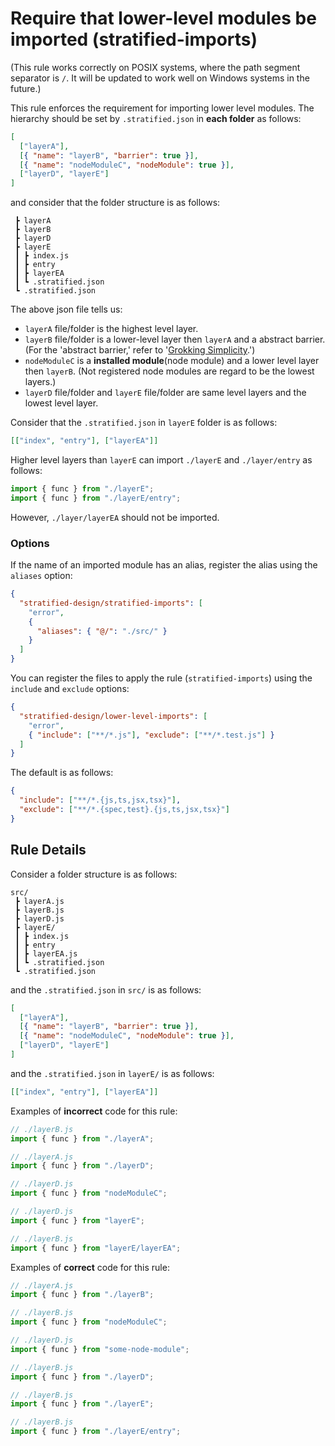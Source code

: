 # Require that lower-level modules be imported (stratified-imports)

(This rule works correctly on POSIX systems, where the path segment separator is `/`. It will be updated to work well on Windows systems in the future.)

This rule enforces the requirement for importing lower level modules. The hierarchy should be set by `.stratified.json` in **each folder** as follows:

```json
[
  ["layerA"],
  [{ "name": "layerB", "barrier": true }],
  [{ "name": "nodeModuleC", "nodeModule": true }],
  ["layerD", "layerE"]
]
```

and consider that the folder structure is as follows:

```
 ┣ layerA
 ┣ layerB
 ┣ layerD
 ┣ layerE
 ┃ ┣ index.js
 ┃ ┣ entry
 ┃ ┣ layerEA
 ┃ ┗ .stratified.json
 ┗ .stratified.json
```

The above json file tells us:

- `layerA` file/folder is the highest level layer.
- `layerB` file/folder is a lower-level layer then `layerA` and a abstract barrier. (For the 'abstract barrier,' refer to '[Grokking Simplicity](https://grokkingsimplicity.com).')
- `nodeModuleC` is a **installed module**(node module) and a lower level layer then `layerB`. (Not registered node modules are regard to be the lowest layers.)
- `layerD` file/folder and `layerE` file/folder are same level layers and the lowest level layer.

Consider that the `.stratified.json` in `layerE` folder is as follows:

```json
[["index", "entry"], ["layerEA"]]
```

Higher level layers than `layerE` can import `./layerE` and `./layer/entry` as follows:

```js
import { func } from "./layerE";
import { func } from "./layerE/entry";
```

However, `./layer/layerEA` should not be imported.

### Options

If the name of an imported module has an alias, register the alias using the `aliases` option:

```json
{
  "stratified-design/stratified-imports": [
    "error",
    {
      "aliases": { "@/": "./src/" }
    }
  ]
}
```

You can register the files to apply the rule (`stratified-imports`) using the `include` and `exclude` options:

```json
{
  "stratified-design/lower-level-imports": [
    "error",
    { "include": ["**/*.js"], "exclude": ["**/*.test.js"] }
  ]
}
```

The default is as follows:

```json
{
  "include": ["**/*.{js,ts,jsx,tsx}"],
  "exclude": ["**/*.{spec,test}.{js,ts,jsx,tsx}"]
}
```

## Rule Details

Consider a folder structure is as follows:

```
src/
 ┣ layerA.js
 ┣ layerB.js
 ┣ layerD.js
 ┣ layerE/
 ┃ ┣ index.js
 ┃ ┣ entry
 ┃ ┣ layerEA.js
 ┃ ┗ .stratified.json
 ┗ .stratified.json
```

and the `.stratified.json` in `src/` is as follows:

```json
[
  ["layerA"],
  [{ "name": "layerB", "barrier": true }],
  [{ "name": "nodeModuleC", "nodeModule": true }],
  ["layerD", "layerE"]
]
```

and the `.stratified.json` in `layerE/` is as follows:

```json
[["index", "entry"], ["layerEA"]]
```

Examples of **incorrect** code for this rule:

```js
// ./layerB.js
import { func } from "./layerA";
```

```js
// ./layerA.js
import { func } from "./layerD";
```

```js
// ./layerD.js
import { func } from "nodeModuleC";
```

```js
// ./layerD.js
import { func } from "layerE";
```

```js
// ./layerB.js
import { func } from "layerE/layerEA";
```

Examples of **correct** code for this rule:

```js
// ./layerA.js
import { func } from "./layerB";
```

```js
// ./layerB.js
import { func } from "nodeModuleC";
```

```js
// ./layerD.js
import { func } from "some-node-module";
```

```js
// ./layerB.js
import { func } from "./layerD";
```

```js
// ./layerB.js
import { func } from "./layerE";
```

```js
// ./layerB.js
import { func } from "./layerE/entry";
```
